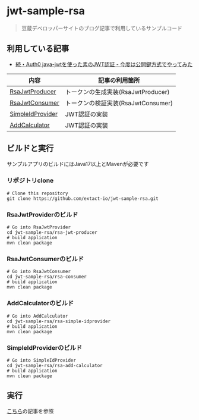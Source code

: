# jwt-sample-rsa
> 豆蔵デベロッパーサイトのブログ記事で利用しているサンプルコード

## 利用している記事
- [続・Auth0 java-jwtを使った素のJWT認証 - 今度は公開鍵方式でやってみた](https://developer.mamezou-tech.com/blogs/2022/12/31/rsa-java-jwt/)

|内容| 記事の利用箇所 |
|---|---|
| [RsaJwtProducer](./rsa-jwt-producer/)| トークンの生成実装(RsaJwtProducer) |
| [RsaJwtConsumer](./rsa-jwt-consumer/)| トークンの検証実装(RsaJwtConsumer) |
| [SimpleIdProvider](./rsa-simple-idprovider/)| JWT認証の実装 |
| [AddCalculator](./rsa-add-calculator/)| JWT認証の実装 |

## ビルドと実行
サンプルアプリのビルドにはJava17以上とMavenが必要です

### リポジトリclone
```shell
# Clone this repository
git clone https://github.com/extact-io/jwt-sample-rsa.git
```

### RsaJwtProviderのビルド
```shell
# Go into RsaJwtProvider
cd jwt-sample-rsa/rsa-jwt-producer
# build application
mvn clean package
```

### RsaJwtConsumerのビルド
```shell
# Go into RsaJwtConsumer
cd jwt-sample-rsa/rsa-consumer
# build application
mvn clean package
```

### AddCalculatorのビルド
```shell
# Go into AddCalculator
cd jwt-sample-rsa/rsa-simple-idprovider
# build application
mvn clean package
```

### SimpleIdProviderのビルド
```shell
# Go into SimpleIdProvider
cd jwt-sample-rsa/rsa-add-calculator
# build application
mvn clean package
```

## 実行
[こちら](https://developer.mamezou-tech.com/blogs/2022/12/31/rsa-java-jwt/)の記事を参照
